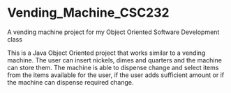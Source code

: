 # Vending_Machine_CSC232
A vending machine project for my Object Oriented Software Development class


This is a Java Object Oriented project that works similar to a vending machine. The user can insert nickels, dimes and quarters and the machine can store them. The machine is able to dispense change and select items from the items available for the user, if the user adds sufficient amount or if the machine can dispense required change.
